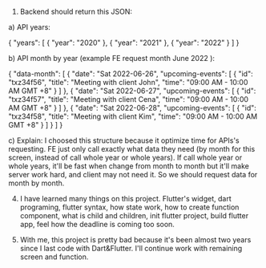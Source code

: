 1) Backend should return this JSON:

a) API years: 

{
  "years": [
    {
      "year": "2020"
    },
    {
      "year": "2021"
    },
    {
      "year": "2022"
    }
  ]
}

b) API month by year (example FE request month June 2022 ):

{
  "data-month": [
    {
      "date": "Sat 2022-06-26",
      "upcoming-events": [
        {
          "id": "txz34f56",
          "title": "Meeting with client John",
          "time": "09:00 AM - 10:00 AM GMT +8"
        }
      ]
    },
    {
      "date": "Sat 2022-06-27",
      "upcoming-events": [
        {
          "id": "txz34f57",
          "title": "Meeting with client Cena",
          "time": "09:00 AM - 10:00 AM GMT +8"
        }
      ]
    },
    {
      "date": "Sat 2022-06-28",
      "upcoming-events": [
        {
          "id": "txz34f58",
          "title": "Meeting with client Kim",
          "time": "09:00 AM - 10:00 AM GMT +8"
        }
      ]
    }
  ]
}

c) Explain: I choosed this structure because it optimize time for APIs's requesting.
FE just only call exactly what data they need (by month for this screen, instead of
call whole year or whole years). If call whole year or whole years, it'll be fast when
change from month to month but it'll make server work hard, and client may not need it.
So we should request data for month by month.

4) I have learned many things on this project. Flutter's widget, dart programing, flutter syntax,
how state work, how to create function component, what is child and children, init flutter project,
build flutter app, feel how the deadline is coming too soon.

5) With me, this project is pretty bad because it's been almost two years since I last code with Dart&Flutter.
I'll continue work with remaining screen and function.


